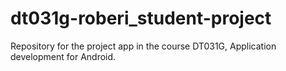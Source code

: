 # dt031g-roberi_student-project

Repository for the project app in the course DT031G,
Application development for Android.